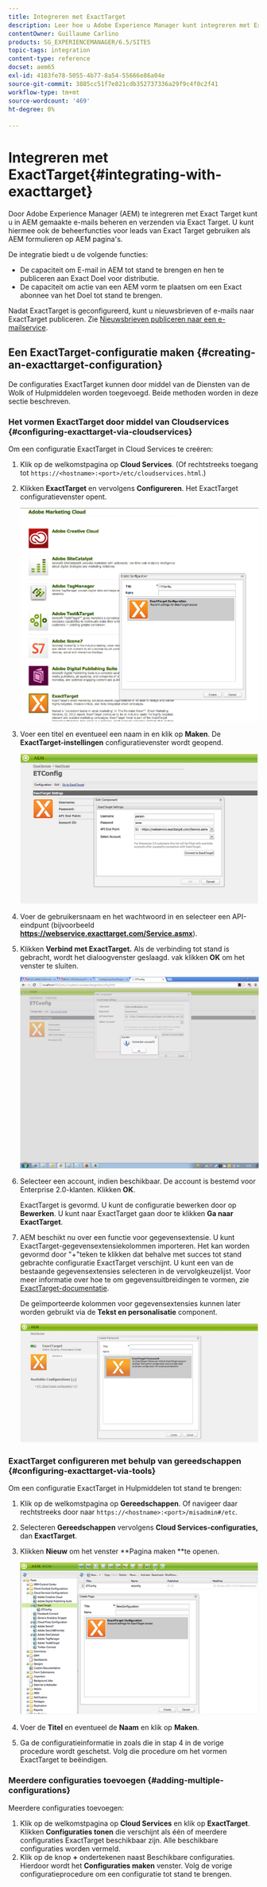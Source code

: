 ```yaml
---
title: Integreren met ExactTarget
description: Leer hoe u Adobe Experience Manager kunt integreren met ExactTarget.
contentOwner: Guillaume Carlino
products: SG_EXPERIENCEMANAGER/6.5/SITES
topic-tags: integration
content-type: reference
docset: aem65
exl-id: 4183fe78-5055-4b77-8a54-55666e86a04e
source-git-commit: 3885cc51f7e821cdb352737336a29f9c4f0c2f41
workflow-type: tm+mt
source-wordcount: '469'
ht-degree: 0%

---
```


# Integreren met ExactTarget{#integrating-with-exacttarget}

Door Adobe Experience Manager (AEM) te integreren met Exact Target kunt u in AEM gemaakte e-mails beheren en verzenden via Exact Target. U kunt hiermee ook de beheerfuncties voor leads van Exact Target gebruiken als AEM formulieren op AEM pagina&#39;s.

De integratie biedt u de volgende functies:

* De capaciteit om E-mail in AEM tot stand te brengen en hen te publiceren aan Exact Doel voor distributie.
* De capaciteit om actie van een AEM vorm te plaatsen om een Exact abonnee van het Doel tot stand te brengen.

Nadat ExactTarget is geconfigureerd, kunt u nieuwsbrieven of e-mails naar ExactTarget publiceren. Zie [Nieuwsbrieven publiceren naar een e-mailservice](/help/sites-authoring/personalization.md).

## Een ExactTarget-configuratie maken {#creating-an-exacttarget-configuration}

De configuraties ExactTarget kunnen door middel van de Diensten van de Wolk of Hulpmiddelen worden toegevoegd. Beide methoden worden in deze sectie beschreven.

### Het vormen ExactTarget door middel van Cloudservices {#configuring-exacttarget-via-cloudservices}

Om een configuratie ExactTarget in Cloud Services te creëren:

1. Klik op de welkomstpagina op **Cloud Services**. (Of rechtstreeks toegang tot `https://<hostname>:<port>/etc/cloudservices.html`.)
1. Klikken **ExactTarget** en vervolgens **Configureren**. Het ExactTarget configuratievenster opent.

   ![chlimage_1-19](assets/chlimage_1-19.png)

1. Voer een titel en eventueel een naam in en klik op **Maken**. De **ExactTarget-instellingen** configuratievenster wordt geopend.

   ![chlimage_1](assets/chlimage_1.jpeg)

1. Voer de gebruikersnaam en het wachtwoord in en selecteer een API-eindpunt (bijvoorbeeld **https://webservice.exacttarget.com/Service.asmx**).
1. Klikken **Verbind met ExactTarget.** Als de verbinding tot stand is gebracht, wordt het dialoogvenster geslaagd. vak klikken **OK** om het venster te sluiten.

   ![chlimage_1-1](assets/chlimage_1-1.jpeg)

1. Selecteer een account, indien beschikbaar. De account is bestemd voor Enterprise 2.0-klanten. Klikken **OK**.

   ExactTarget is gevormd. U kunt de configuratie bewerken door op **Bewerken**. U kunt naar ExactTarget gaan door te klikken **Ga naar ExactTarget**.

1. AEM beschikt nu over een functie voor gegevensextensie. U kunt ExactTarget-gegevensextensiekolommen importeren. Het kan worden gevormd door &quot;+&quot;teken te klikken dat behalve met succes tot stand gebrachte configuratie ExactTarget verschijnt. U kunt een van de bestaande gegevensextensies selecteren in de vervolgkeuzelijst. Voor meer informatie over hoe te om gegevensuitbreidingen te vormen, zie [ExactTarget-documentatie](https://help.salesforce.com/s/articleView?id=sf.mc_es_data_extension_data_relationships_classic.htm&amp;type=5).

   De geïmporteerde kolommen voor gegevensextensies kunnen later worden gebruikt via de **Tekst en personalisatie** component.

   ![chlimage_1-2](assets/chlimage_1-2.jpeg)

### ExactTarget configureren met behulp van gereedschappen {#configuring-exacttarget-via-tools}

Om een configuratie ExactTarget in Hulpmiddelen tot stand te brengen:

1. Klik op de welkomstpagina op **Gereedschappen**. Of navigeer daar rechtstreeks door naar `https://<hostname>:<port>/misadmin#/etc`.
1. Selecteren **Gereedschappen** vervolgens **Cloud Services-configuraties,** dan **ExactTarget**.
1. Klikken **Nieuw** om het venster **Pagina maken **te openen.

   ![chlimage_1-34](assets/chlimage_1-3.jpeg)

1. Voer de **Titel** en eventueel de **Naam** en klik op **Maken**.
1. Ga de configuratieinformatie in zoals die in stap 4 in de vorige procedure wordt geschetst. Volg die procedure om het vormen ExactTarget te beëindigen.

### Meerdere configuraties toevoegen {#adding-multiple-configurations}

Meerdere configuraties toevoegen:

1. Klik op de welkomstpagina op **Cloud Services** en klik op **ExactTarget**. Klikken **Configuraties tonen** die verschijnt als één of meerdere configuraties ExactTarget beschikbaar zijn. Alle beschikbare configuraties worden vermeld.
1. Klik op de knop **+** ondertekenen naast Beschikbare configuraties. Hierdoor wordt het **Configuraties maken** venster. Volg de vorige configuratieprocedure om een configuratie tot stand te brengen.
